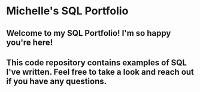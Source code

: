 # Michelle's SQL Portfolio

## Welcome to my SQL Portfolio! I'm so happy you're here! 

## This code repository contains examples of SQL I've written. Feel free to take a look and reach out if you have any questions. 
